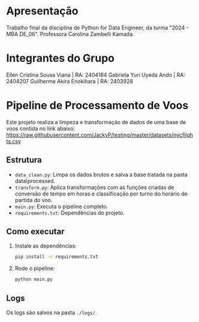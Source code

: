 # Apresentação
Trabalho final da disciplina de Python for Data Engineer, da turma "2024 - MBA DE_06".
Professora Carolina Zambelli Kamada.

# Integrantes do Grupo

Ellen Cristina Sousa Viana | RA: 2404184
Gabriela Yuri Uyeda Ando | RA: 2404207
Guilherme Akira Enokihara | RA: 2403928

# Pipeline de Processamento de Voos

Este projeto realiza a limpeza e transformação de dados de uma base de voos contida no link abaixo:
https://raw.githubusercontent.com/JackyP/testing/master/datasets/nycflights.csv

## Estrutura

- `data_clean.py`: Limpa os dados brutos e salva a base tratada na pasta data\processed.
- `transform.py`: Aplica transformações com as funções criadas de conversão de tempo em horas e classificação por turno do horário de partida do voo.
- `main.py`: Executa o pipeline completo.
- `requirements.txt`: Dependências do projeto.

## Como executar

1. Instale as dependências:
   ```bash
   pip install -r requirements.txt
   ```

2. Rode o pipeline:
   ```bash
   python main.py
   ```

## Logs

Os logs são salvos na pasta `./logs/`.
